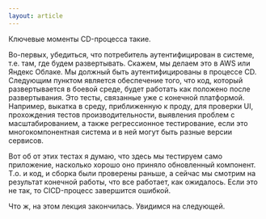 ```yaml
---
layout: article
---
```

Ключевые моменты CD-процесса такие.

Во-первых, убедиться, что потребитель аутентифицирован в системе, т.е. там, где будем развертывать. Скажем, мы делаем это в AWS или Яндекс Облаке. Мы должный быть аутентифицированы в процессе CD. Следующим пунктом является обеспечение того, что код, который развертывается в боевой среде, будет работать как положено после развертывания. Это тесты, связанные уже с конечной платформой. Например, выкатка в среду, приближенную к проду, для проверки UI, прохождения тестов производительности, выявления проблем с масштабированием, а также регрессионное тестирование, если это многокомпонентная система и в ней могут быть разные версии сервисов.

Вот об от этих тестах я думаю, что здесь мы тестируем само приложение, насколько хорошо оно приняло обновленный компонент. Т.о. и код, и сборка были проверены раньше, а сейчас мы смотрим на результат конечной работы, что все работает, как ожидалось. Если это не так, то CICD-процесс завершится ошибкой.

Что ж, на этом лекция закончилась. Увидимся на следующей.
